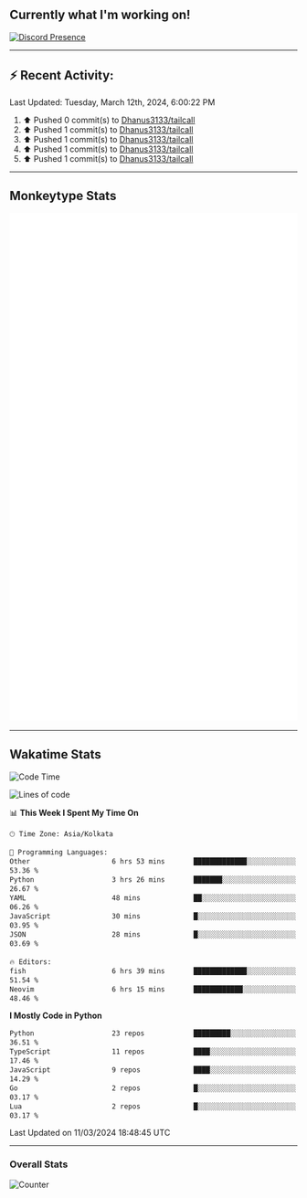 ## Currently what I'm working on!
[![Discord Presence](https://lanyard.cnrad.dev/api/534981034400284712)](https://discord.com/users/534981034400284712)

---

## :zap: Recent Activity:
<!--RECENT_ACTIVITY:last_update-->
Last Updated: Tuesday, March 12th, 2024, 6:00:22 PM
<!--RECENT_ACTIVITY:last_update_end-->
<!--RECENT_ACTIVITY:start-->
1. ⬆️ Pushed 0 commit(s) to [Dhanus3133/tailcall](https://github.com/Dhanus3133/tailcall)<br>
2. ⬆️ Pushed 1 commit(s) to [Dhanus3133/tailcall](https://github.com/Dhanus3133/tailcall)<br>
3. ⬆️ Pushed 1 commit(s) to [Dhanus3133/tailcall](https://github.com/Dhanus3133/tailcall)<br>
4. ⬆️ Pushed 1 commit(s) to [Dhanus3133/tailcall](https://github.com/Dhanus3133/tailcall)<br>
5. ⬆️ Pushed 1 commit(s) to [Dhanus3133/tailcall](https://github.com/Dhanus3133/tailcall)<br>
<!--RECENT_ACTIVITY:end-->

---

## Monkeytype Stats
<a href="https://monkeytype.com/profile/dhanus">
  <img src="https://raw.githubusercontent.com/Dhanus3133/Dhanus3133/monkeytype/monkeytype-lbpb.svg" alt="Monkeytype Profile" />
</a>

---

## Wakatime Stats
<!--START_SECTION:waka-->
![Code Time](http://img.shields.io/badge/Code%20Time-1%2C694%20hrs%2057%20mins-blue)

![Lines of code](https://img.shields.io/badge/From%20Hello%20World%20I%27ve%20Written-4.9%20million%20lines%20of%20code-blue)

📊 **This Week I Spent My Time On** 

```text
🕑︎ Time Zone: Asia/Kolkata

💬 Programming Languages: 
Other                    6 hrs 53 mins       █████████████░░░░░░░░░░░░   53.36 % 
Python                   3 hrs 26 mins       ███████░░░░░░░░░░░░░░░░░░   26.67 % 
YAML                     48 mins             ██░░░░░░░░░░░░░░░░░░░░░░░   06.26 % 
JavaScript               30 mins             █░░░░░░░░░░░░░░░░░░░░░░░░   03.95 % 
JSON                     28 mins             █░░░░░░░░░░░░░░░░░░░░░░░░   03.69 % 

🔥 Editors: 
fish                     6 hrs 39 mins       █████████████░░░░░░░░░░░░   51.54 % 
Neovim                   6 hrs 15 mins       ████████████░░░░░░░░░░░░░   48.46 % 
```

**I Mostly Code in Python** 

```text
Python                   23 repos            █████████░░░░░░░░░░░░░░░░   36.51 % 
TypeScript               11 repos            ████░░░░░░░░░░░░░░░░░░░░░   17.46 % 
JavaScript               9 repos             ████░░░░░░░░░░░░░░░░░░░░░   14.29 % 
Go                       2 repos             █░░░░░░░░░░░░░░░░░░░░░░░░   03.17 % 
Lua                      2 repos             █░░░░░░░░░░░░░░░░░░░░░░░░   03.17 % 
```




 Last Updated on 11/03/2024 18:48:45 UTC
<!--END_SECTION:waka-->
---

### Overall Stats

<img src="https://moe-counter.glitch.me/get/@Dhanus3133?theme=asoul" alt="Counter" />
